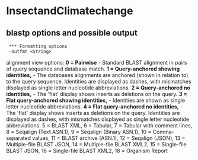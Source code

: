 # InsectandClimatechange

## blastp options and possible output
```
 *** Formatting options
 -outfmt <String>
```
   alignment view options:
     **0 = Pairwise**
     - Standard BLAST alignment in pairs of query sequence and database match.
     **1 = Query-anchored showing identities,**
     - The databases alignments are anchored (shown in relation to) to the query sequence. Identities are displayed as dashes, with mismatches displayed as single letter nucleotide abbreviations.
     **2 = Query-anchored no identities,**
     - The 'flat' display shows inserts as deletions on the query.
     **3 = Flat query-anchored showing identities,**
     - Identities are shown as single letter nucleotide abbreviations.
     **4 = Flat query-anchored no identities,**
     - The 'flat' display shows inserts as deletions on the query. Identities are displayed as dashes, with mismatches displayed as single letter nucleotide abbreviations.
     5 = BLAST XML,
     6 = Tabular,
     7 = Tabular with comment lines,
     8 = Seqalign (Text ASN.1),
     9 = Seqalign (Binary ASN.1),
    10 = Comma-separated values,
    11 = BLAST archive (ASN.1),
    12 = Seqalign (JSON),
    13 = Multiple-file BLAST JSON,
    14 = Multiple-file BLAST XML2,
    15 = Single-file BLAST JSON,
    16 = Single-file BLAST XML2,
    18 = Organism Report
